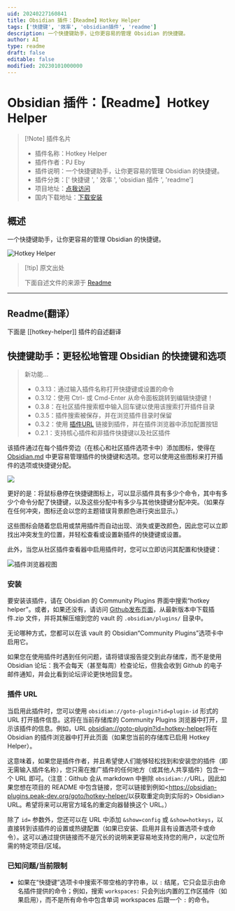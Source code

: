 ```yaml
---
uid: 20240227160841
title: Obsidian 插件：【Readme】Hotkey Helper
tags: ['快捷键', '效率', 'obsidian插件', 'readme']
description: 一个快捷键助手，让你更容易的管理 Obsidian 的快捷键。
author: AI
type: readme
draft: false
editable: false
modified: 20230101000000
---
```


# Obsidian 插件：【Readme】Hotkey Helper

> [!Note] 插件名片
> - 插件名称：Hotkey Helper
> - 插件作者：PJ Eby
> - 插件说明：一个快捷键助手，让你更容易的管理 Obsidian 的快捷键。
> - 插件分类：[' 快捷键 ', ' 效率 ', 'obsidian 插件 ', 'readme']
> - 项目地址：[点我访问](https://github.com/pjeby/hotkey-helper)
> - 国内下载地址：[下载安装](https://pkmer.cn/products/plugin/pluginMarket/?hotkey-helper)

## 概述

一个快捷键助手，让你更容易的管理 Obsidian 的快捷键。

![Hotkey Helper](https://cdn.pkmer.cn/covers/hotkey-helper.png!pkmer)

> [!tip] 原文出处
>
>下面自述文件的来源于 [Readme](https://ghproxy.net/https://raw.githubusercontent.com/pjeby/hotkey-helper/master/README.md)

---

## Readme(翻译）

下面是 [[hotkey-helper]] 插件的自述翻译

## 快捷键助手：更轻松地管理 Obsidian 的快捷键和选项

> 新功能...
>
> * 0.3.13：通过输入插件名称打开快捷键或设置的命令
> * 0.3.12：使用 Ctrl- 或 Cmd-Enter 从命令面板跳转到编辑快捷键！
> * 0.3.8：在社区插件搜索框中输入回车键以使用该搜索打开插件目录
> * 0.3.5：插件搜索被保存，并在浏览插件目录时保留
> * 0.3.2：使用 [插件URL](#plugin-urls) 链接到插件，并在插件浏览器中添加配置按钮
> * 0.2.1：支持核心插件和非插件快捷键以及社区插件

该插件通过在每个插件旁边（在核心和社区插件选项卡中）添加图标，使得在 [Obsidian.md](https://obsidian.md) 中更容易管理插件的快捷键和选项。您可以使用这些图标来打开插件的选项或快捷键分配。

![](https://cdn.pkmer.cn/covers/hotkey-helper_1_0.gif)

更好的是：将鼠标悬停在快捷键图标上，可以显示插件具有多少个命令，其中有多少个命令分配了快捷键，以及这些分配中有多少与其他快捷键分配冲突。（如果存在任何冲突，图标还会以您的主题错误背景颜色进行突出显示。）

这些图标会随着您启用或禁用插件而自动出现、消失或更改颜色，因此您可以立即找出冲突发生的位置，并轻松查看或设置新插件的快捷键或设置。

此外，当您从社区插件查看器中启用插件时，您可以立即访问其配置和快捷键：

![插件浏览器视图](https://cdn.pkmer.cn/covers/hotkey-helper_1_1.png!pkmer)

### 安装

要安装该插件，请在 Obsidian 的 Community Plugins 界面中搜索“hotkey helper”。或者，如果还没有，请访问 [Github发布页面](https://github.com/pjeby/hotkey-helper/releases)，从最新版本中下载插件.zip 文件，并将其解压缩到您的 vault 的 `.obsidian/plugins/` 目录中。

无论哪种方式，您都可以在该 vault 的 Obsidian“Community Plugins”选项卡中启用它。

如果您在使用插件时遇到任何问题，请将错误报告提交到此存储库，而不是使用 Obsidian 论坛：我不会每天（甚至每周）检查论坛，但我会收到 Github 的电子邮件通知，并会比看到论坛评论更快地回复您。

### 插件 URL

当启用此插件时，您可以使用 `obsidian://goto-plugin?id=plugin-id` 形式的 URL 打开插件信息。这将在当前存储库的 Community Plugins 浏览器中打开，显示该插件的信息。例如，URL <obsidian://goto-plugin?id=hotkey-helper>将在 Obsidian 的插件浏览器中打开此页面（如果您当前的存储库已启用 Hotkey Helper）。

这意味着，如果您是插件作者，并且希望使人们能够轻松找到和安装您的插件（即无需输入插件名称），您只需在推广插件的任何地方（或其他人共享插件）包含一个 URL 即可。（注意：Github 会从 markdown 中删除 `obsidian://`URL，因此如果您想在项目的 README 中包含链接，您可以链接到例如<<https://obsidian-plugins.peak-dev.org/goto/hotkey-helper/>以获取重定向到实际的> Obsidian> URL。希望将来可以用官方域名的重定向器替换这个 URL。）

除了 `id=` 参数外，您还可以在 URL 中添加 `&show=config` 或 `&show=hotkeys`，以直接转到该插件的设置或热键配置（如果已安装、启用并且有设置选项卡或命令）。这可以通过提供链接而不是冗长的说明来更容易地支持您的用户，以定位所需的特定项目/区域。

### 已知问题/当前限制

* 如果在“快捷键”选项卡中搜索不带空格的字符串，以 `:` 结尾，它只会显示由命名插件提供的命令；例如，搜索 `workspaces:` 只会列出内置的工作区插件（如果启用），而不是所有命令中包含单词 workspaces 后跟一个 `:` 的命令。
